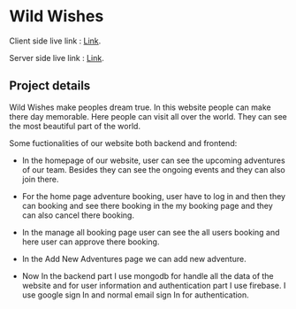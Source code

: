 # Wild Wishes

Client side live link : [Link](https://wild-wishes.web.app/).

Server side live link : [Link](https://chilling-moonlight-50293.herokuapp.com/).

## Project details

Wild Wishes make peoples dream true. In this website people can make there day memorable. Here people can visit all over the world. They can see the most beautiful part of the world.

Some fuctionalities of our website both backend and frontend:

- In the homepage of our website, user can see the upcoming adventures of our team. Besides they can see the ongoing events and they can also join there.

- For the home page adventure booking, user have to log in and then they can booking and see there booking in the my booking page and they can also cancel there booking.

- In the manage all booking page user can see the all users booking and here user can approve there booking.

- In the Add New Adventures page we can add new adventure.

- Now In the backend part I use mongodb for handle all the data of the website and for user information and authentication part I use firebase. I use google sign In and normal email sign In for authentication.
